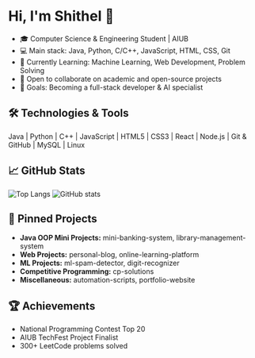 # Hi, I'm Shithel 👋
- 🎓 Computer Science & Engineering Student | AIUB
- 💻 Main stack: Java, Python, C/C++, JavaScript, HTML, CSS, Git
- 🌱 Currently Learning: Machine Learning, Web Development, Problem Solving
- 🤝 Open to collaborate on academic and open-source projects
- 🚀 Goals: Becoming a full-stack developer & AI specialist

## 🛠️ Technologies & Tools
Java | Python | C++ | JavaScript | HTML5 | CSS3 | React | Node.js | Git & GitHub | MySQL | Linux

## 📈 GitHub Stats
![Top Langs](https://github-readme-stats.vercel.app/api/top-langs/?username=shithel9360&layout=compact)
![GitHub stats](https://github-readme-stats.vercel.app/api?username=shithel9360&show_icons=true&theme=radical)

## 📌 Pinned Projects
- **Java OOP Mini Projects:** mini-banking-system, library-management-system
- **Web Projects:** personal-blog, online-learning-platform
- **ML Projects:** ml-spam-detector, digit-recognizer
- **Competitive Programming:** cp-solutions
- **Miscellaneous:** automation-scripts, portfolio-website

## 🏆 Achievements
- National Programming Contest Top 20
- AIUB TechFest Project Finalist
- 300+ LeetCode problems solved

<!-- Extra sections if you want -->
